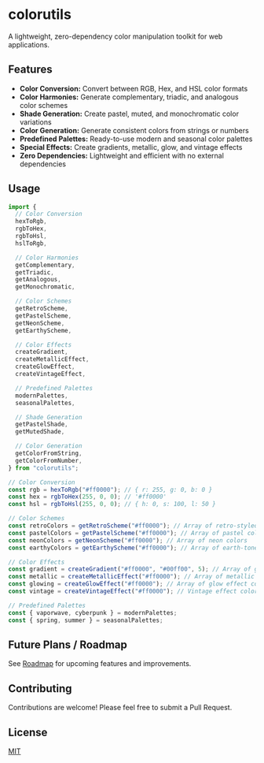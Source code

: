 # colorutils

A lightweight, zero-dependency color manipulation toolkit for web applications.

## Features

- **Color Conversion:** Convert between RGB, Hex, and HSL color formats
- **Color Harmonies:** Generate complementary, triadic, and analogous color schemes
- **Shade Generation:** Create pastel, muted, and monochromatic color variations
- **Color Generation:** Generate consistent colors from strings or numbers
- **Predefined Palettes:** Ready-to-use modern and seasonal color palettes
- **Special Effects:** Create gradients, metallic, glow, and vintage effects
- **Zero Dependencies:** Lightweight and efficient with no external dependencies

## Usage

```javascript
import {
  // Color Conversion
  hexToRgb,
  rgbToHex,
  rgbToHsl,
  hslToRgb,

  // Color Harmonies
  getComplementary,
  getTriadic,
  getAnalogous,
  getMonochromatic,

  // Color Schemes
  getRetroScheme,
  getPastelScheme,
  getNeonScheme,
  getEarthyScheme,

  // Color Effects
  createGradient,
  createMetallicEffect,
  createGlowEffect,
  createVintageEffect,

  // Predefined Palettes
  modernPalettes,
  seasonalPalettes,

  // Shade Generation
  getPastelShade,
  getMutedShade,

  // Color Generation
  getColorFromString,
  getColorFromNumber,
} from "colorutils";

// Color Conversion
const rgb = hexToRgb("#ff0000"); // { r: 255, g: 0, b: 0 }
const hex = rgbToHex(255, 0, 0); // '#ff0000'
const hsl = rgbToHsl(255, 0, 0); // { h: 0, s: 100, l: 50 }

// Color Schemes
const retroColors = getRetroScheme("#ff0000"); // Array of retro-styled colors
const pastelColors = getPastelScheme("#ff0000"); // Array of pastel colors
const neonColors = getNeonScheme("#ff0000"); // Array of neon colors
const earthyColors = getEarthyScheme("#ff0000"); // Array of earth-toned colors

// Color Effects
const gradient = createGradient("#ff0000", "#00ff00", 5); // Array of gradient colors
const metallic = createMetallicEffect("#ff0000"); // Array of metallic effect colors
const glowing = createGlowEffect("#ff0000"); // Array of glow effect colors
const vintage = createVintageEffect("#ff0000"); // Vintage effect color

// Predefined Palettes
const { vaporwave, cyberpunk } = modernPalettes;
const { spring, summer } = seasonalPalettes;
```

## Future Plans / Roadmap

See [Roadmap](./Roadmap.md) for upcoming features and improvements.

## Contributing

Contributions are welcome! Please feel free to submit a Pull Request.

## License

[MIT](./LICENSE)
